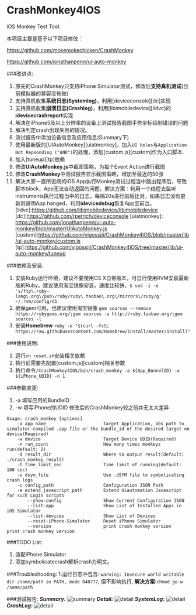 # CrashMonkey4IOS
iOS Monkey Test Tool.

本项目主要是基于以下项目修改：

https://github.com/mokemokechicken/CrashMonkey

https://github.com/jonathanpenn/ui-auto-monkey

###改进点:
1. 原先的CrashMonkey只支持iPhone Simulator测试，修改后**支持真机测试**(目前模拟器的兼容没有做)
2. 支持真机收集**系统日志(Systemlog)**，利用[deviceconsole][dc]实现
3. 支持真机收集**崩溃日志(Crashlog)**，利用[libimobiledevice][lidvc]的**idevicecrashreport**实现
4. 解决在iPhone5及以上分辨率的设备上测试报告截图手势坐标绘制错误的问题
5. 解决判定crash出现失败的情况。
6. 测试报告中添加设备信息及应用信息(Summary下)
7. 使用最新版的[UIAutoMonkey][uiatmonkey]，加入`UI Holes`与`Application Not Repsonding ("ANR")`的处理，添加[custom.js][custom]作为入口脚本.
8. 加入[tuneup][tp]依赖
9. 修改**UIAutoMonkey.js**中截图策略，为每个Event Action进行截图
10. 修改**CrashMonkey**中测试报告显示截图策略，增加至最近的50张
11. 解决大家一直所诟病的iOS App执行Monkey测试过程当中跳出程序后，导致脚本block，App无法自动返回的问题，解决方案：利用一个线程去监听instruments执行过程当中的日志，每隔20s进行前后比对，如果日志没有更新则说明App hanged，利用**idevicedebug**恢复App至前台。
  [lidvc]:https://github.com/libimobiledevice/libimobiledevice
  [dc]:https://github.com/rpetrich/deviceconsole
  [uiatmonkey]: https://github.com/jonathanpenn/ui-auto-monkey/blob/master/UIAutoMonkey.js
  [custom]:https://github.com/vigossjjj/CrashMonkey4IOS/blob/master/lib/ui-auto-monkey/custom.js
  [tp]:https://github.com/vigossjjj/CrashMonkey4IOS/tree/master/lib/ui-auto-monkey/tuneup

###依赖及安装:
1. 安装Ruby运行环境，建议不要使用OS X自带版本，可自行使用RVM安装最新版的Ruby。建议使用淘宝镜像安装，速度比较快，`$ sed -i -e 's/ftp\.ruby-lang\.org\/pub\/ruby/ruby\.taobao\.org\/mirrors\/ruby/g' ~/.rvm/config/db`
2. 确保gem可用，也建议使用淘宝镜像 `gem sources --remove https://rubygems.org/;gem sources -a http://ruby.taobao.org/;gem sources -l`
3. 安装**Homebrew** `ruby -e "$(curl -fsSL https://raw.githubusercontent.com/Homebrew/install/master/install)"`

###使用说明:
1. 运行`sh reset.sh`安装相关依赖
2. 执行前需要先配置[custom.js][custom]相关参数
3. 执行命令`/CrashMonkey4IOS/bin/crash_monkey -a ${App_BunnelID} -w ${iPhone_UDID} -n 1`

###参数变更:
1. -a 填写应用的BundleID
2. -w 填写iPhone的UDID
修改后的CrashMonkey较之前并无太大差异
```
Usage: crash_monkey [options]
    -a app_name                      Target Application, abs path to simulator-compiled .app file or the bundle_id of the desired target on device(Required)
    -w device                        Target Device UDID(Required)
    -n run_count                     How many times monkeys run(default: 2)
    -d result_dir                    Where to output result(default: ./crash_monkey_result)
    -t time_limit_sec                Time limit of running(default: 100 sec)
    -s dsym_file                     Use .dSYM file to symbolicating crash logs
    -c config_path                   Configuration JSON Path
    -e extend_javascript_path        Extend Uiautomation Javascript for such Login scripts
        --show-config                Show Current Configuration JSON
        --list-app                   Show List of Installed Apps in iOS Simulator
        --list-devices               Show List of Devices
        --reset-iPhone-Simulator     Reset iPhone Simulator
        --version                    print crash monkey version                  print crash monkey version
```

###TODO List:
1. 适配iPhone Simulator
2. 添加symbolicatecrash解析crash为明文。

###Troubleshooting:
1.运行日志中包含: `warning: Insecure world writable dir /some/path in PATH, mode 040777`, 但不影响执行, **解决方案:**`chmod go-w /some/path`

###测试报告:
***Summary:***
<img alt="summary" src="https://github.com/vigossjjj/CrashMonkey4IOS/blob/master/pic/summary.jpg">
***Detail:***
<img alt="detail" src="https://github.com/vigossjjj/CrashMonkey4IOS/blob/master/pic/detail.jpg">
***SystemLog:***
<img alt="detail" src="https://github.com/vigossjjj/CrashMonkey4IOS/blob/master/pic/systemlog.jpg">
***CrashLog:***
<img alt="detail" src="https://github.com/vigossjjj/CrashMonkey4IOS/blob/master/pic/crashlog.jpg">